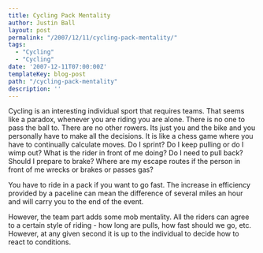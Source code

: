 ```yaml
---
title: Cycling Pack Mentality
author: Justin Ball
layout: post
permalink: "/2007/12/11/cycling-pack-mentality/"
tags:
  - "Cycling"
  - "Cycling"
date: '2007-12-11T07:00:00Z'
templateKey: blog-post
path: "/cycling-pack-mentality"
description: ''
---
```


Cycling is an interesting individual sport that requires teams. That seems like a paradox, whenever you are riding you are alone. There is no one to pass the ball to. There are no other rowers. Its just you and the bike and you personally have to make all the decisions. It is like a chess game where you have to continually calculate moves. Do I sprint? Do I keep pulling or do I wimp out? What is the rider in front of me doing? Do I need to pull back? Should I prepare to brake? Where are my escape routes if the person in front of me wrecks or brakes or passes gas?

You have to ride in a pack if you want to go fast. The increase in efficiency provided by a paceline can mean the difference of several miles an hour and will carry you to the end of the event.

However, the team part adds some mob mentality. All the riders can agree to a certain style of riding - how long are pulls, how fast should we go, etc. However, at any given second it is up to the individual to decide how to react to conditions.
